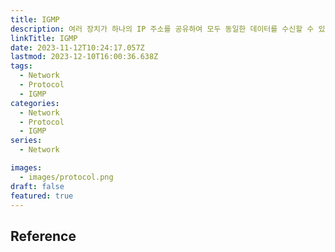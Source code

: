 ```yaml
---
title: IGMP
description: 여러 장치가 하나의 IP 주소를 공유하여 모두 동일한 데이터를 수신할 수 있도록 하는 네트워크 계층 프로토콜
linkTitle: IGMP
date: 2023-11-12T10:24:17.057Z
lastmod: 2023-12-10T16:00:36.638Z
tags:
  - Network
  - Protocol
  - IGMP
categories:
  - Network
  - Protocol
  - IGMP
series:
  - Network

images:
  - images/protocol.png
draft: false
featured: true
---
```


## Reference
